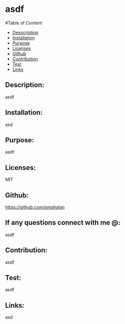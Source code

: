 # asdf
 

  

  #Table of Content
  * [Desscription](#description)
  * [Installation](#installation)
  * [Purpose](#purpose)
  * [Licenses](#licenses)
  * [Github](#github)
  * [Contribution](#contribution)
  * [Test](#test)
  * [Links](#links)

  ## Description:
  asdf
 
  ## Installation:
  asd

  ## Purpose:
  asdf

  ## Licenses:
  MIT

  ## Github:
  https://github.com/pmahalan

  ## If any questions connect with me @:
  asdf

  ## Contribution:
  asdf

  ## Test:
  asdf

  ## Links:
  asd
 
 

